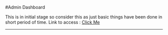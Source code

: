 #Admin Dashboard


This is in initial stage so consider this as just basic things have been done in short period of time.
Link to access : [Click Me](https://alexcatchick.github.io/prac-admin-dashboard/)


---------
